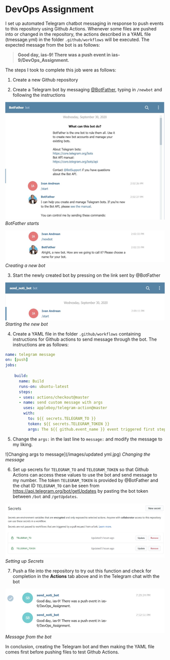 # DevOps Assignment

I set up automated Telegram chatbot messaging in response to push events to this repository using Github Actions. Whenever some files are pushed into or changed in the repository, the actions described in a YAML file (tmessage.yml) in the folder `.github/workflows` will be executed. The expected message from the bot is as follows:

> **Good day, ias-9! There was a push event in ias-9/DevOps_Assignment.**

The steps I took to complete this job were as follows:

1. Create a new Github repository

2. Create a Telegram bot by messaging [@BotFather](https://web.telegram.org/#/im?p=@BotFather), typing in `/newbot` and following the instructions

![BotFather starts](/images/BotFather.jpg)
*BotFather starts*

![Creating a new bot](/images/BotFather2.jpg)
*Creating a new bot*

3. Start the newly created bot by pressing on the link sent by @BotFather

![Starting the new bot](/images/send_noti_bot.jpg)
*Starting the new bot*

4. Create a YAML file in the folder `.github/workflows` containing instructions for Github actions to send message through the bot. The instructions are as follows:
```yml
name: telegram message
on: [push]
jobs:
  
    build:
      name: Build
      runs-on: ubuntu-latest
      steps:
      - uses: actions/checkout@master
      - name: send custom message with args
        uses: appleboy/telegram-action@master
        with:
          to: ${{ secrets.TELEGRAM_TO }}
          token: ${{ secrets.TELEGRAM_TOKEN }}
          args: The ${{ github.event_name }} event triggered first step.
```
5. Change the `args:` in the last line to `message:` and modify the message to my liking. 

![Changing args to message](/images/updated yml.jpg)
*Changing the message*

6. Set up secrets for `TELEGRAM_TO` and `TELEGRAM_TOKEN` so that Github Actions can access these values to use the bot and send message to my number. The token `TELEGRAM_TOKEN` is provided by @BotFather and the chat ID `TELEGRAM_TO` can be seen from https://api.telegram.org/bot/getUpdates by pasting the bot token between `/bot` and `/getUpdates`.

![Setting up secrets](/images/Secrets.jpg)
*Setting up Secrets*

7. Push a file into the repository to try out this function and check for completion in the **Actions** tab above and in the Telegram chat with the bot

![Telegram Chat](/images/send_noti_bot2.jpg)
*Message from the bot*

In conclusion, creating the Telegram bot and then making the YAML file comes first before pushing files to test Github Actions.

